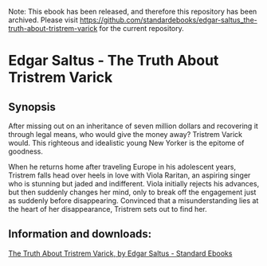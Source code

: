 Note: This ebook has been released, and therefore this repository has been archived. Please visit https://github.com/standardebooks/edgar-saltus_the-truth-about-tristrem-varick for the current repository.

# Edgar Saltus - The Truth About Tristrem Varick

## Synopsis

After missing out on an inheritance of seven million dollars and recovering it through legal means, who would give the money away? Tristrem Varick would. This righteous and idealistic young New Yorker is the epitome of goodness.

When he returns home after traveling Europe in his adolescent years, Tristrem falls head over heels in love with Viola Raritan, an aspiring singer who is stunning but jaded and indifferent. Viola initially rejects his advances, but then suddenly changes her mind, only to break off the engagement just as suddenly before disappearing. Convinced that a misunderstanding lies at the heart of her disappearance, Tristrem sets out to find her.

## Information and downloads:
[The Truth About Tristrem Varick, by Edgar Saltus - Standard Ebooks](https://standardebooks.org/ebooks/edgar-saltus/the-truth-about-tristrem-varick)
